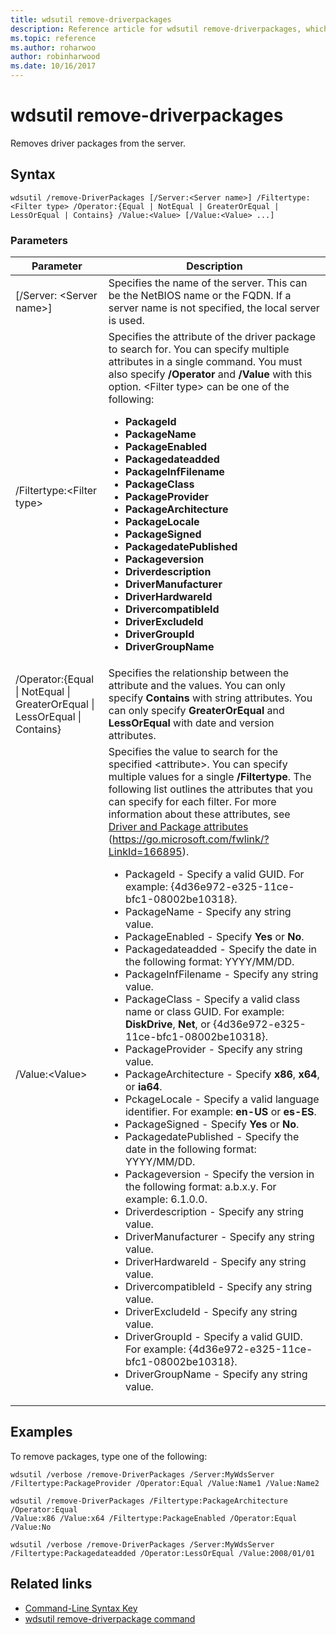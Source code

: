 ```yaml
---
title: wdsutil remove-driverpackages
description: Reference article for wdsutil remove-driverpackages, which removes driver packages from the server.
ms.topic: reference
ms.author: roharwoo
author: robinharwood
ms.date: 10/16/2017
---
```



# wdsutil remove-driverpackages



Removes driver packages from the server.

## Syntax
```
wdsutil /remove-DriverPackages [/Server:<Server name>] /Filtertype:<Filter type> /Operator:{Equal | NotEqual | GreaterOrEqual | LessOrEqual | Contains} /Value:<Value> [/Value:<Value> ...]
```
### Parameters

|                                         Parameter                                          |                                                                                                                                                                                                                                                                                                                                                                                                                                                                                                                                                                                                                                                                                                                                                                                                                                                                                                          Description                                                                                                                                                                                                                                                                                                                                                                                                                                                                                                                                                                                                                                                                                                                                                                                                                                                                                                          |
|--------------------------------------------------------------------------------------------|-------------------------------------------------------------------------------------------------------------------------------------------------------------------------------------------------------------------------------------------------------------------------------------------------------------------------------------------------------------------------------------------------------------------------------------------------------------------------------------------------------------------------------------------------------------------------------------------------------------------------------------------------------------------------------------------------------------------------------------------------------------------------------------------------------------------------------------------------------------------------------------------------------------------------------------------------------------------------------------------------------------------------------------------------------------------------------------------------------------------------------------------------------------------------------------------------------------------------------------------------------------------------------------------------------------------------------------------------------------------------------------------------------------------------------------------------------------------------------------------------------------------------------------------------------------------------------------------------------------------------------------------------------------------------------------------------------------------------------------------------------------------------------------------------------------------------------|
|                                  [/Server: \<Server name\>]                                  |                                                                                                                                                                                                                                                                                                                                                                                                                                                                                                                                                                                                                                                                                                                                                                                                                                           Specifies the name of the server. This can be the NetBIOS name or the FQDN. If a server name is not specified, the local server is used.                                                                                                                                                                                                                                                                                                                                                                                                                                                                                                                                                                                                                                                                                                                                                                                                                                            |
|                                 /Filtertype:\<Filter type\>                                  |                                                                                                                                                                                                                                                                                                                                                                                                                                                                                Specifies the attribute of the driver package to search for. You can specify multiple attributes in a single command. You must also specify **/Operator** and **/Value** with this option. \<Filter type\> can be one of the following:<ul><li>**PackageId**</li><li>**PackageName**</li><li>**PackageEnabled**</li><li>**Packagedateadded**</li><li>**PackageInfFilename**</li><li>**PackageClass**</li><li>**PackageProvider**</li><li>**PackageArchitecture**</li><li>**PackageLocale**</li><li>**PackageSigned**</li><li>**PackagedatePublished**</li><li>**Packageversion**</li><li>**Driverdescription**</li><li>**DriverManufacturer**</li><li>**DriverHardwareId**</li><li>**DrivercompatibleId**</li><li>**DriverExcludeId**</li><li>**DriverGroupId**</li><li>**DriverGroupName**</li></ul>                                                                                                                                                                                                                                                                                                                                                                                                                                                                                 |
| /Operator:{Equal &#124; NotEqual &#124; GreaterOrEqual &#124; LessOrEqual &#124; Contains} |                                                                                                                                                                                                                                                                                                                                                                                                                                                                                                                                                                                                                                                                                                                                                                                                   Specifies the relationship between the attribute and the values. You can only specify **Contains** with string attributes. You can only specify **GreaterOrEqual** and **LessOrEqual** with date and version attributes.                                                                                                                                                                                                                                                                                                                                                                                                                                                                                                                                                                                                                                                                                                                                                                                                    |
|                                       /Value:\<Value\>                                       | Specifies the value to search for the specified \<attribute\>. You can specify multiple values for a single **/Filtertype**. The following list outlines the attributes that you can specify for each filter. For more information about these attributes, see [Driver and Package attributes](/previous-versions/windows/it-pro/windows-server-2008-R2-and-2008/dd759262(v=ws.11)) (<https://go.microsoft.com/fwlink/?LinkId=166895>). <ul><li>PackageId - Specify a valid GUID. For example: {4d36e972-e325-11ce-bfc1-08002be10318}.</li><li>PackageName - Specify any string value.</li><li>PackageEnabled - Specify **Yes** or **No**.</li><li>Packagedateadded - Specify the date in the following format: YYYY/MM/DD.</li><li>PackageInfFilename - Specify any string value.</li><li>PackageClass - Specify a valid class name or class GUID. For example: **DiskDrive**, **Net**, or {4d36e972-e325-11ce-bfc1-08002be10318}.</li><li>PackageProvider - Specify any string value.</li><li>PackageArchitecture - Specify **x86**, **x64**, or **ia64**.</li><li>PckageLocale - Specify a valid language identifier. For example: **en-US** or **es-ES**.</li><li>PackageSigned - Specify **Yes** or **No**.</li><li>PackagedatePublished - Specify the date in the following format: YYYY/MM/DD.</li><li>Packageversion - Specify the version in the following format: a.b.x.y. For example: 6.1.0.0.</li><li>Driverdescription - Specify any string value.</li><li>DriverManufacturer - Specify any string value.</li><li>DriverHardwareId - Specify any string value.</li><li>DrivercompatibleId - Specify any string value.</li><li>DriverExcludeId - Specify any string value.</li><li>DriverGroupId - Specify a valid GUID. For example: {4d36e972-e325-11ce-bfc1-08002be10318}.</li><li>DriverGroupName - Specify any string value.</li></ul>  |

## Examples
To remove packages, type one of the following:
```
wdsutil /verbose /remove-DriverPackages /Server:MyWdsServer
/Filtertype:PackageProvider /Operator:Equal /Value:Name1 /Value:Name2
```
```
wdsutil /remove-DriverPackages /Filtertype:PackageArchitecture /Operator:Equal
/Value:x86 /Value:x64 /Filtertype:PackageEnabled /Operator:Equal /Value:No
```
```
wdsutil /verbose /remove-DriverPackages /Server:MyWdsServer
/Filtertype:Packagedateadded /Operator:LessOrEqual /Value:2008/01/01
```
## Related links
- [Command-Line Syntax Key](command-line-syntax-key.md)
- [wdsutil remove-driverpackage command](wdsutil-remove-driverpackage.md)
